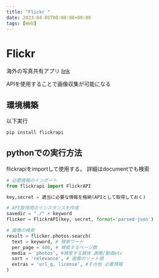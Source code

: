 ```yaml
---
title: "Flickr "
date: 2023-04-05T00:00:00+09:00
tags: [Web]
---
```

# Flickr 

海外の写真共有アプリ
[link](https://www.flickr.com/)

APIを使用することで画像収集が可能になる

## 環境構築

以下実行

``` bash
pip install flickrapi
```

## pythonでの実行方法

flickrapiをimportして使用する。
詳細はdocumentでも検索

``` python
# 必要情報のインポート
from flickrapi import FlickrAPI

key,secret = 適当に必要な情報を格納(APIとして取得しておく)

# API取得用のインスタンスを作成
savedir = "./" + keyword
flicker = FlickrAPI(key, secret, format='parsed-json')

# 画像の検索
result = flicker.photos.search(
  text = keyword, # 検索ワード
  per_page = 400, # 検索するページ数
  media = 'photos', #検索する媒体 画像/動画etc
  sort = 'relevance', # 画像のソート順
  extras = 'url_q, license', #その他 必要情報
)
```
